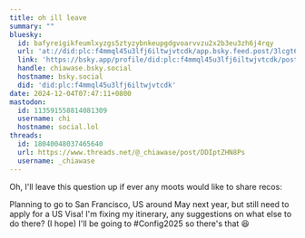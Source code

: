 ```yaml
---
title: oh ill leave
summary: ""
bluesky:
  id: bafyreigikfeumlxyzgs5ztyzybnkeupgdgvoarvvzu2x2b3eu3zh6j4rqy
  url: 'at://did:plc:f4mmql45u3lfj6iltwjvtcdk/app.bsky.feed.post/3lcgt6ixu4w26'
  link: 'https://bsky.app/profile/did:plc:f4mmql45u3lfj6iltwjvtcdk/post/3lcgt6ixu4w26'
  handle: chiawase.bsky.social
  hostname: bsky.social
  did: 'did:plc:f4mmql45u3lfj6iltwjvtcdk'
date: 2024-12-04T07:47:11+0800
mastodon:
  id: 113591558814081309
  username: chi
  hostname: social.lol
threads:
  id: 18040048037465640
  url: https://www.threads.net/@_chiawase/post/DDIptZHN8Ps
  username: _chiawase
---
```


Oh, I'll leave this question up if ever any moots would like to share recos:

Planning to go to San Francisco, US around May next year, but still need to apply for a US Visa! I'm fixing my itinerary, any suggestions on what else to do there? (I hope) I'll be going to #Config2025 so there's that 😆
